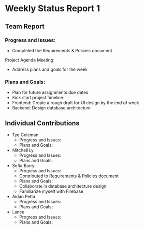 # Weekly Status Report 1

## Team Report

### Progress and Issues:
* Completed the Requirements & Policies document

Project Agenda Meeting:
* Address plans and goals for the week


### Plans and Goals:

* Plan for future assignments due dates
* Kick start project timeline
* Frontend: Create a rough draft for UI design by the end of week
* Backend: Design database architecture

## Individual Contributions

* Tye Coleman
  * Progress and Issues:
  * Plans and Goals:
* Mitchell Ly
    * Progress and Issues:
    * Plans and Goals:
* Sofia Barry
    * Progress and Issues:
     * Contributed to Requirements & Policies document
    * Plans and Goals:
     *  Collaborate in database architecture design
     *  Familiarize myself with Firebase 
* Aidan Petta
    * Progress and Issues:
    * Plans and Goals:
* Lance
    * Progress and Issues:
    * Plans and Goals:
